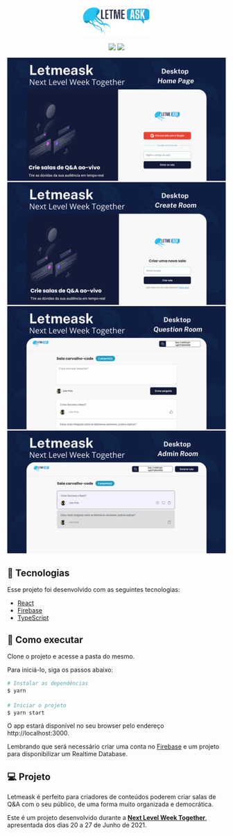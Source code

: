 <p align="center">
  <img alt="Letmeask" src="src/assets/images/logo.png" width="160px">
</p>

<p align="center">
<img src="https://img.shields.io/badge/NLW-6-blue"> <img src="https://img.shields.io/badge/Dependencies-Yarn-blue">
</p>

<img src="/src/assets/images/Title Page.png">
<img src="/src/assets/images/Title Page (2).png">
<img src="/src/assets/images/Title Page (3).png">
<img src="/src/assets/images/Title Page (4).png">


## 🧪 Tecnologias

Esse projeto foi desenvolvido com as seguintes tecnologias:

- [React](https://reactjs.org)
- [Firebase](https://firebase.google.com/)
- [TypeScript](https://www.typescriptlang.org/)

## 🚀 Como executar

Clone o projeto e acesse a pasta do mesmo.

Para iniciá-lo, siga os passos abaixo:
```bash
# Instalar as dependências
$ yarn

# Iniciar o projeto
$ yarn start
```
O app estará disponível no seu browser pelo endereço http://localhost:3000.

Lembrando que será necessário criar uma conta no [Firebase](https://firebase.google.com/) e um projeto para disponibilizar um Realtime Database.

## 💻 Projeto

Letmeask é perfeito para criadores de conteúdos poderem criar salas de Q&A com o seu público, de uma forma muito organizada e democrática. 

Este é um projeto desenvolvido durante a **[Next Level Week Together](https://nextlevelweek.com/)**, apresentada dos dias 20 a 27 de Junho de 2021.
